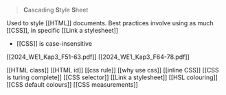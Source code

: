> **C**ascading **S**tyle **S**heet

Used to style [[HTML]] documents.
Best practices involve using as much [[CSS]], in specific [[Link a stylesheet]]
- [[CSS]] is case-insensitive

[[2024_WE1_Kap3_F51-63.pdf]]
[[2024_WE1_Kap3_F64-78.pdf]]


[[HTML class]]
[[HTML id]]
[[css rule]]
[[why use css]]
[[inline CSS]]
[[CSS is turing complete]]
[[CSS selector]]
[[Link a stylesheet]]
[[HSL colouring]]
[[CSS default colours]]
[[CSS measurements]]


